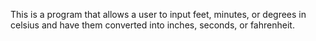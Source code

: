 This is a program that allows a user to input feet, minutes, or degrees in celsius and have them converted into inches, seconds, or fahrenheit.